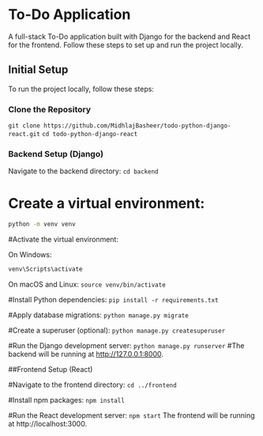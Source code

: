 # To-Do Application

A full-stack To-Do application built with Django for the backend and React for the frontend. Follow these steps to set up and run the project locally.

## Initial Setup

To run the project locally, follow these steps:

### Clone the Repository
``` git clone https://github.com/MidhlajBasheer/todo-python-django-react.git ```
``` cd todo-python-django-react ```

### Backend Setup (Django)
Navigate to the backend directory:
``` cd backend ```
# Create a virtual environment:

```bash 
python -m venv venv
 ```

#Activate the virtual environment:

On Windows:
```bash
venv\Scripts\activate
 ```

On macOS and Linux:
``` source venv/bin/activate ```

#Install Python dependencies:
``` pip install -r requirements.txt ```

#Apply database migrations:
``` python manage.py migrate ```

#Create a superuser (optional):
``` python manage.py createsuperuser ```

#Run the Django development server:
``` python manage.py runserver ```
#The backend will be running at http://127.0.0.1:8000.

##Frontend Setup (React)

#Navigate to the frontend directory:
``` cd ../frontend ```

#Install npm packages:
``` npm install ```

#Run the React development server:
``` npm start ```
The frontend will be running at http://localhost:3000.
